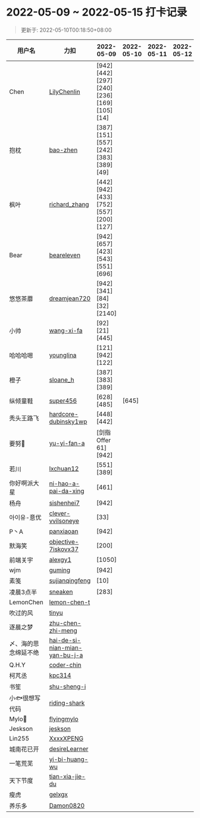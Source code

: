 
# 2022-05-09 ~ 2022-05-15 打卡记录

> 更新于: 2022-05-10T00:18:50+08:00

| 用户名 | 力扣 |  2022-05-09|2022-05-10|2022-05-11|2022-05-12|2022-05-13|2022-05-14|2022-05-15  | 总计 | 排名 |
| ---- | ---- |    ---- | ---- | ---- | ---- | ---- | ---- | ----   | ---- | ---- |
|Chen|[LilyChenlin](https://leetcode-cn.com/u/LilyChenlin/)|\[942]\[442]\[297]\[240]\[236]\[169]\[105]\[14]|||||||8|1|
|抱枕|[bao-zhen](https://leetcode-cn.com/u/bao-zhen/)|\[387]\[151]\[557]\[242]\[383]\[389]\[49]|||||||7|2|
|枫叶|[richard_zhang](https://leetcode-cn.com/u/richard_zhang/)|\[442]\[942]\[433]\[752]\[557]\[200]\[127]|||||||7|2|
|Bear|[beareleven](https://leetcode-cn.com/u/beareleven/)|\[942]\[657]\[423]\[543]\[551]\[696]|||||||6|3|
|悠悠茶蘼|[dreamjean720](https://leetcode-cn.com/u/dreamjean720/)|\[942]\[341]\[84]\[32]\[2140]|||||||5|4|
|小帅|[wang-xi-fa](https://leetcode-cn.com/u/wang-xi-fa/)|\[92]\[21]\[445]|||||||3|5|
|哈哈哈嗯|[younglina](https://leetcode-cn.com/u/younglina/)|\[121]\[942]\[122]|||||||3|5|
|橙子|[sloane_h](https://leetcode-cn.com/u/sloane_h/)|\[387]\[383]\[389]|||||||3|5|
|纵倾童鞋|[super456](https://leetcode-cn.com/u/super456/)|\[628]\[485]|\[645]||||||3|5|
|秃头王路飞|[hardcore-dubinsky1wp](https://leetcode-cn.com/u/hardcore-dubinsky1wp/)|\[448]\[442]|||||||2|6|
|要努🌰|[yu-yi-fan-a](https://leetcode-cn.com/u/yu-yi-fan-a/)|\[剑指 Offer 61]\[942]|||||||2|6|
|若川|[lxchuan12](https://leetcode-cn.com/u/lxchuan12/)|\[551]\[389]|||||||2|6|
|你好啊派大星|[ni-hao-a-pai-da-xing](https://leetcode-cn.com/u/ni-hao-a-pai-da-xing/)|\[461]|||||||1|7|
|杨舟|[sishenhei7](https://leetcode-cn.com/u/sishenhei7/)|\[942]|||||||1|7|
|아이유-意优|[clever-vvilsoneye](https://leetcode-cn.com/u/clever-vvilsoneye/)|\[33]|||||||1|7|
|P丶A|[panxiaoan](https://leetcode-cn.com/u/panxiaoan/)|\[942]|||||||1|7|
|默海笑|[objective-7iskovx37](https://leetcode-cn.com/u/objective-7iskovx37/)|\[200]|||||||1|7|
|前端关宇|[alexgy1](https://leetcode.com/u/alexgy1/)|\[1050]|||||||1|7|
|wjm|[guming](https://leetcode-cn.com/u/guming/)|\[942]|||||||1|7|
|素笺|[sujianqingfeng](https://leetcode-cn.com/u/sujianqingfeng/)|\[10]|||||||1|7|
|凌晨3点半|[sneaken](https://leetcode-cn.com/u/sneaken/)|\[283]|||||||1|7|
|LemonChen|[lemon-chen-t](https://leetcode-cn.com/u/lemon-chen-t/)||||||||0|8|
|吹过的风|[tinyu](https://leetcode-cn.com/u/tinyu/)||||||||0|8|
|逐晨之梦|[zhu-chen-zhi-meng](https://leetcode-cn.com/u/zhu-chen-zhi-meng/)||||||||0|8|
|〆、海的思念绵延不绝|[hai-de-si-nian-mian-yan-bu-j-a](https://leetcode-cn.com/u/hai-de-si-nian-mian-yan-bu-j-a/)||||||||0|8|
|Q.H.Y|[coder-chin](https://leetcode-cn.com/u/coder-chin/)||||||||0|8|
|柯芃丞|[kpc314](https://leetcode-cn.com/u/kpc314/)||||||||0|8|
|书笙|[shu-sheng-i](https://leetcode-cn.com/u/shu-sheng-i/)||||||||0|8|
|小🐟很想写代码|[riding-shark](https://leetcode-cn.com/u/riding-shark/)||||||||0|8|
|Mylo🐘|[flyingmylo](https://leetcode-cn.com/u/flyingmylo/)||||||||0|8|
|Jeskson|[jeskson](https://leetcode-cn.com/u/jeskson/)||||||||0|8|
|Lin255|[XxxxXPENG](https://leetcode-cn.com/u/XxxxXPENG/)||||||||0|8|
|城南花已开|[desireLearner](https://leetcode-cn.com/u/desireLearner/)||||||||0|8|
|一笔荒芜|[yi-bi-huang-wu](https://leetcode-cn.com/u/yi-bi-huang-wu/)||||||||0|8|
|天下节度|[tian-xia-jie-du](https://leetcode-cn.com/u/tian-xia-jie-du/)||||||||0|8|
|瘦虎|[gelxgx](https://leetcode-cn.com/u/gelxgx/)||||||||0|8|
|养乐多|[Damon0820](https://leetcode.com/u/Damon0820/)||||||||0|8|
    